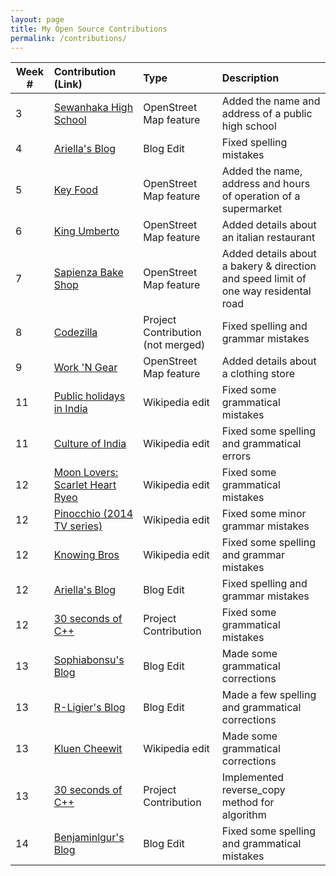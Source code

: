 ```yaml
---
layout: page
title: My Open Source Contributions
permalink: /contributions/
---
```


<!--
Type of the contribution should be "Wikipedia edit", "OpenStreet Map feature", "Project Documentation", "Project Code", "Blog Edit", etc.

The description should include a brief summary of what you did.

Replace the first row below with your contribution.

-->





| Week #       | Contribution (Link)  | Type  | Description |
|---|:---|:---|:---|
| 3 | [Sewanhaka High School](https://www.openstreetmap.org/changeset/74404582#map=19/40.71764/-73.68991) | OpenStreet Map feature | Added the name and address of a public high school     |
| 4 | [Ariella's Blog](https://github.com/hunter-college-ossd-fall-2019/ariella879-weekly/pull/7) | Blog Edit | Fixed spelling mistakes |
| 5 | [Key Food](https://www.openstreetmap.org/changeset/75049745) | OpenStreet Map feature  | Added the name, address and hours of operation of a supermarket |
| 6 | [King Umberto](https://www.openstreetmap.org/changeset/75353777) | OpenStreet Map feature | Added details about an italian restaurant |
| 7 | [Sapienza Bake Shop](https://www.openstreetmap.org/changeset/75639329#map=15/40.6965/-73.6933) | OpenStreet Map feature | Added details about a bakery & direction and speed limit of one way residental road |
| 8 | [Codezilla](https://github.com/Asiatik/codezilla/pull/465/files) | Project Contribution (not merged) | Fixed spelling and grammar mistakes |
| 9 | [Work 'N Gear](https://www.openstreetmap.org/changeset/76250445) | OpenStreet Map feature | Added details about a clothing store |
| 11 | [Public holidays in India](https://en.wikipedia.org/w/index.php?title=Public_holidays_in_India&diff=prev&oldid=925754970) | Wikipedia edit | Fixed some grammatical mistakes |
| 11 | [Culture of India](https://en.wikipedia.org/w/index.php?title=Culture_of_India&diff=prev&oldid=925758350) | Wikipedia edit | Fixed some spelling and grammatical errors |
| 12 | [Moon Lovers: Scarlet Heart Ryeo](https://en.wikipedia.org/w/index.php?title=Moon_Lovers%3A_Scarlet_Heart_Ryeo&type=revision&diff=926670211&oldid=926543267) | Wikipedia edit | Fixed some grammatical mistakes |
| 12 | [Pinocchio (2014 TV series)](https://en.wikipedia.org/w/index.php?title=Pinocchio_%282014_TV_series%29&type=revision&diff=926672555&oldid=917598090) | Wikipedia edit | Fixed some minor grammar mistakes |
| 12 | [Knowing Bros](https://en.wikipedia.org/w/index.php?title=Knowing_Bros&type=revision&diff=926688885&oldid=926567413) | Wikipedia edit | Fixed some spelling and grammar mistakes |
| 12 | [Ariella's Blog](https://github.com/hunter-college-ossd-fall-2019/ariella879-weekly/pull/8) | Blog Edit | Fixed spelling and grammar mistakes |
| 12 | [30 seconds of C++](https://github.com/Bhupesh-V/30-seconds-of-cpp/pull/446) | Project Contribution | Fixed some grammatical mistakes |
| 13 | [Sophiabonsu's Blog](https://github.com/hunter-college-ossd-fall-2019/sophiabonsu-weekly/pull/4) | Blog Edit | Made some grammatical corrections |
| 13 | [R-Ligier's Blog](https://github.com/hunter-college-ossd-fall-2019/R-Ligier-weekly/pull/5) | Blog Edit | Made a few spelling and grammatical corrections |
| 13 | [Kluen Cheewit](https://en.wikipedia.org/w/index.php?title=Khluen_Chiwit&type=revision&diff=927523443&oldid=905742444) | Wikipedia edit | Made some grammatical corrections |
| 13 | [30 seconds of C++](https://github.com/Bhupesh-V/30-seconds-of-cpp/pull/457) | Project Contribution | Implemented reverse_copy method for algorithm | 
| 14 | [Benjaminlgur's Blog](https://github.com/hunter-college-ossd-fall-2019/benjaminlgur-weekly/pull/5/files) | Blog Edit | Fixed some spelling and grammatical mistakes |
